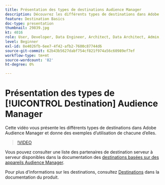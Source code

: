 ```yaml
---
title: Présentation des types de destinations Audience Manager
description: Découvrez les différents types de destinations dans Adobe Audience Manager et donnez des exemples d’utilisation de chacune d’elles.
feature: Destination Basics
doc-type: presentation
thumbnail: 29839.jpg
kt: 4016
role: User, Developer, Data Engineer, Architect, Data Architect, Admin, Leader
level: Beginner
exl-id: 8e4026fb-6ee7-4f42-afb2-7600c87744d6
source-git-commit: 62b43b5627dabf754cf821f974a56c60989ef7ef
workflow-type: tm+mt
source-wordcount: '82'
ht-degree: 0%

---
```


# Présentation des types de [!UICONTROL Destination] Audience Manager

Cette vidéo vous présente les différents types de destinations dans Adobe Audience Manager et donne des exemples d’utilisation de chacune d’elles.

>[!VIDEO](https://video.tv.adobe.com/v/29839/?quality=12)

Vous pouvez consulter une liste des partenaires de destination serveur à serveur disponibles dans la documentation des [destinations basées sur des appareils Audience Manager](https://experienceleague.adobe.com/docs/audience-manager/user-guide/features/destinations/device-based/device-based-destinations-list.html).

Pour plus d’informations sur les destinations, consultez [Destinations](https://experienceleague.adobe.com/docs/audience-manager/user-guide/features/destinations/destinations.html) dans la documentation du produit.
